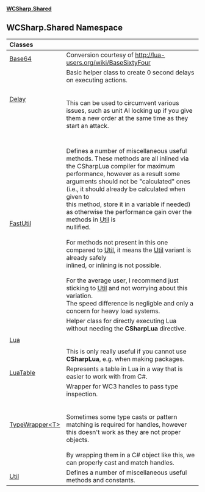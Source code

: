 #### [WCSharp.Shared](README.md 'README')

## WCSharp.Shared Namespace

| Classes | |
| :--- | :--- |
| [Base64](WCSharp.Shared.Base64.md 'WCSharp.Shared.Base64') | Conversion courtesy of http://lua-users.org/wiki/BaseSixtyFour |
| [Delay](WCSharp.Shared.Delay.md 'WCSharp.Shared.Delay') | Basic helper class to create 0 second delays on executing actions.<br/><br/><br/>This can be used to circumvent various issues, such as unit AI locking up if you give them a new order at the same time as they start an attack. |
| [FastUtil](WCSharp.Shared.FastUtil.md 'WCSharp.Shared.FastUtil') | <br/><br/>Defines a number of miscellaneous useful methods. These methods are all inlined via the CSharpLua compiler for maximum<br/>            performance, however as a result some arguments should not be "calculated" ones (i.e., it should already be calculated when given to<br/>            this method, store it in a variable if needed) as otherwise the performance gain over the methods in [Util](WCSharp.Shared.Util.md 'WCSharp.Shared.Util') is<br/>            nullified.<br/><br/>For methods not present in this one compared to [Util](WCSharp.Shared.Util.md 'WCSharp.Shared.Util'), it means the [Util](WCSharp.Shared.Util.md 'WCSharp.Shared.Util') variant is already safely<br/>            inlined, or inlining is not possible.<br/><br/>For the average user, I recommend just sticking to [Util](WCSharp.Shared.Util.md 'WCSharp.Shared.Util') and not worrying about this variation.<br/>            The speed difference is negligble and only a concern for heavy load systems. |
| [Lua](WCSharp.Shared.Lua.md 'WCSharp.Shared.Lua') | Helper class for directly executing Lua without needing the __CSharpLua__ directive.<br/><br/><br/>This is only really useful if you cannot use __CSharpLua__, e.g. when making packages. |
| [LuaTable](WCSharp.Shared.LuaTable.md 'WCSharp.Shared.LuaTable') | Represents a table in Lua in a way that is easier to work with from C#. |
| [TypeWrapper&lt;T&gt;](WCSharp.Shared.TypeWrapper_T_.md 'WCSharp.Shared.TypeWrapper<T>') | Wrapper for WC3 handles to pass type inspection.<br/><br/><br/>Sometimes some type casts or pattern matching is required for handles, however this doesn't work as they are not proper objects.<br/><br/>By wrapping them in a C# object like this, we can properly cast and match handles. |
| [Util](WCSharp.Shared.Util.md 'WCSharp.Shared.Util') | Defines a number of miscellaneous useful methods and constants. |
